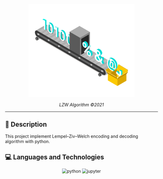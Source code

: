 <p align="center">
  <img src="../srcs/imgs/LZW-codding.png" alt="Banner" width="350px">
</p>

<p align="center">
    <em>LZW Algorithm  &copy;2021</em>
</p>

---

## 📝 Description
This project implement Lempel–Ziv–Welch encoding and decoding algorithm with python.

## 💻 Languages and Technologies

<p align="center">
    <img src="https://img.shields.io/badge/Python-FFD43B?style=for-the-badge&logo=python&logoColor=blue" alt="python">
    <img src="https://img.shields.io/badge/Jupyter-F37626.svg?&style=for-the-badge&logo=Jupyter&logoColor=white" alt="jupyter">
</p>